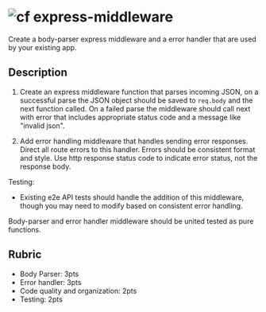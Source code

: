 ![cf](http://i.imgur.com/7v5ASc8.png) express-middleware
====

Create a body-parser express middleware and a error handler that are used by
your existing app.

## Description
1. Create an express middleware function that parses incoming JSON, 
on a successful parse the JSON object should be saved to `req.body`
and the next function called. On a failed parse the middleware should
call next with error that includes appropriate status code and a message 
like "invalid json".

2. Add error handling middleware that handles sending error responses. Direct
all route errors to this handler. Errors should be consistent format and style.
Use http response status code to indicate error status, not the response body.

Testing:
* Existing e2e API tests should handle the addition of this middleware, though 
you may need to modify based on consistent error handling.

Body-parser and error handler middleware should be united tested as pure functions.

## Rubric
  * Body Parser: 3pts
  * Error handler: 3pts
  * Code quality and organization: 2pts
  * Testing: 2pts

